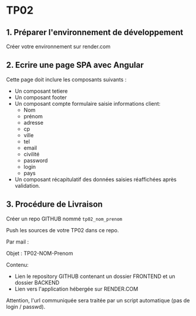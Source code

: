 # TP02

## 1. Préparer l'environnement de développement

Créer votre environnement sur render.com

## 2. Ecrire une page SPA avec Angular

Cette page doit inclure les composants suivants :

- Un composant tetiere
- Un composant footer
- Un composant compte formulaire saisie informations client:
  - Nom
  - prénom
  - adresse
  - cp
  - ville
  - tel
  - email
  - civilité
  - password
  - login
  - pays
- Un composant récapitulatif des données saisies réaffichées après validation.

## 3. Procédure de Livraison

Créer un repo GITHUB nommé `tp02_nom_prenom`

Push les sources de votre TP02 dans ce repo.

Par mail :

Objet : TP02-NOM-Prenom

Contenu:

- Lien le repository GITHUB contenant un dossier FRONTEND et un dossier BACKEND
- Lien vers l'application hébergée sur RENDER.COM

Attention, l'url communiquée sera traitée par un script automatique (pas de login / passwd).
